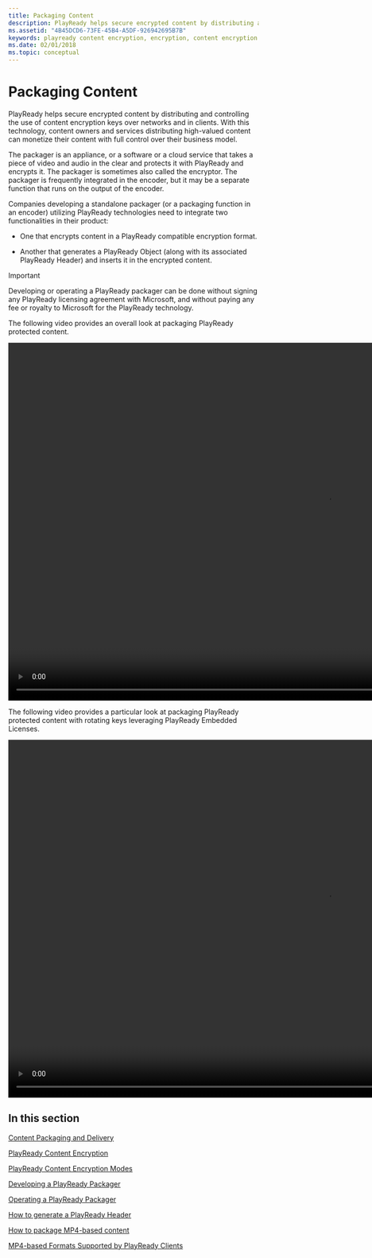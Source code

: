 ```yaml
---
title: Packaging Content
description: PlayReady helps secure encrypted content by distributing and controlling the use of content encryption keys over networks and in Clients.
ms.assetid: "4B45DCD6-73FE-45B4-A5DF-926942695B7B"
keywords: playready content encryption, encryption, content encryption
ms.date: 02/01/2018
ms.topic: conceptual
---
```



# Packaging Content

PlayReady helps secure encrypted content by distributing and controlling the use of content encryption keys over networks and in clients. With this technology, content owners and services distributing high-valued content can monetize their content with full control over their business model.

The packager is an appliance, or a software or a cloud service that takes a piece of video and audio in the clear and protects it with PlayReady and encrypts it. The packager is sometimes also called the encryptor. The packager is frequently integrated in the encoder, but it may be a separate function that runs on the output of the encoder.

Companies developing a standalone packager (or a packaging function in an encoder) utilizing PlayReady technologies need to integrate two functionalities in their product:

* One that encrypts content in a PlayReady compatible encryption format.

* Another that generates a PlayReady Object (along with its associated PlayReady Header) and inserts it in the encrypted content.

>[!IMPORTANT]
>Developing or operating a PlayReady packager can be done without signing any PlayReady licensing agreement with Microsoft, and without paying any fee or royalty to Microsoft for the PlayReady technology.

The following video provides an overall look at packaging PlayReady protected content.

<p></p>
<video width="1280" height="720" preload="auto" controls> <source src="https://trainpr.streaming.mediaservices.windows.net/ea7e412d-179e-4085-a8ef-d44f41e81705/Packaging%20PlayReady%20Content%20Part.ism/manifest(format=mpd-time-csf)" type="video/mp4"></video>


The following video provides a particular look at packaging PlayReady protected content with rotating keys leveraging PlayReady Embedded Licenses.

<p></p>
<video width="1280" height="720" controls> <source src="https://trainpr.streaming.mediaservices.windows.net/263f936b-b831-444b-9439-feff763b0cf7/Packaging%20PlayReady%20Content%20Part.ism/manifest(format=mpd-time-csf)" type="video/mp4"></video>


## In this section

[Content Packaging and Delivery](content-packaging-and-delivery.md)

[PlayReady Content Encryption](content-encryption.md)

[PlayReady Content Encryption Modes](content-encryption-modes.md)

[Developing a PlayReady Packager](developing-a-packager.md)

[Operating a PlayReady Packager](operating-a-packager.md)

[How to generate a PlayReady Header](how-to-generate-playready-header.md)

[How to package MP4-based content](how-to-package-mp4-based.md)

[MP4-based Formats Supported by PlayReady Clients](mp4-based-formats-supported-by-playready-clients.md)
